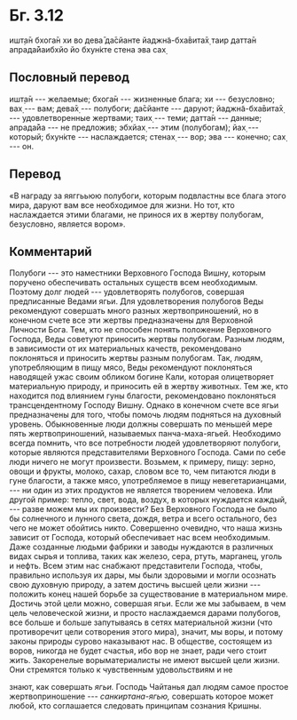 # Бг. 3.12
ишт̣а̄н бхога̄н хи во дева̄
да̄сйанте йаджн̃а-бха̄вита̄х̣
таир датта̄н апрада̄йаибхйо
йо бхун̇кте стена эва сах̣
## Пословный перевод

ишт̣а̄н --- желаемые; бхога̄н --- жизненные блага; хи --- безусловно; вах̣
--- вам; дева̄х̣ --- полубоги; да̄сйанте --- даруют; йаджн̃а-бха̄вита̄х̣ ---
удовлетворенные жертвами; таих̣ --- теми; датта̄н --- данные; апрада̄йа ---
не предложив; эбхйах̣ --- этим (полубогам); йах̣ --- который; бхун̇кте ---
наслаждается; стенах̣ --- вор; эва --- конечно; сах̣ --- он.

## Перевод

«В награду за яяггььюю полубоги, которым подвластны все блага этого
мира, даруют вам все необходимое для жизни. Но тот, кто наслаждается
этими благами, не принося их в жертву полубогам, безусловно, является
вором».

## Комментарий

Полубоги --- это наместники Верховного Господа Вишну, которым поручено
обеспечивать остальных существ всем необходимым. Поэтому долг людей ---
удовлетворять полубогов, совершая предписанные Ведами ягьи. Для
удовлетворения полубогов Веды рекомендуют совершать много разных
жертвоприношений, но в конечном счете все эти жертвы предназначены для
Верховной Личности Бога. Тем, кто не способен понять положение
Верховного Господа, Веды советуют приносить жертвы полубогам. Разным
людям, в зависимости от их материальных качеств, рекомендовано
поклоняться и приносить жертвы разным полубогам. Так, людям,
употребляющим в пищу мясо, Веды рекомендуют поклоняться наводящей ужас
своим обликом богине Кали, которая олицетворяет материальную природу, и
приносить ей в жертву животных. Тем же, кто находится под влиянием гуны
благости, рекомендовано поклоняться трансцендентному Господу Вишну.
Однако в конечном счете все ягьи предназначены для того, чтобы помочь
людям подняться на духовный уровень. Обыкновенные люди должны совершать
по меньшей мере пять жертвоприношений, называемых панча-маха-ягьей.
Необходимо всегда помнить, что все потребности людей удовлетворяют
полубоги, которые являются представителями Верховного Господа. Сами по
себе люди ничего не могут произвести. Возьмем, к примеру, пищу: зерно,
овощи и фрукты, молоко, сахар, словом все то, чем питаются люди в гуне
благости, а также мясо, употребляемое в пищу невегетарианцами, --- ни
один из этих продуктов не является творением человека. Или другой
пример: тепло, свет, вода, воздух, в которых нуждается каждый, --- разве
можем мы их произвести? Без Верховного Господа не было бы солнечного и
лунного света, дождя, ветра и всего остального, без чего не может
обойтись никто. Совершенно очевидно, что наша жизнь зависит от Господа,
который обеспечивает нас всем необходимым. Даже созданные людьми фабрики
и заводы нуждаются в различных видах сырья и топлива, таких как железо,
сера, ртуть, марганец, уголь и нефть. Всем этим нас снабжают
представители Господа, чтобы, правильно используя их дары, мы были
здоровыми и могли осознать свою духовную природу, а затем достичь высшей
цели жизни --- положить конец нашей борьбе за существование в
материальном мире. Достичь этой цели можно, совершая ягьи. Если же мы
забываем, в чем цель человеческой жизни, и просто наслаждаемся дарами
полубогов, все больше и больше запутываясь в сетях материальной жизни
(что противоречит цели сотворения этого мира), значит, мы воры, и потому
законы природы сурово наказывают нас. В обществе, состоящем из воров,
никогда не будет счастья, ибо вор не знает, ради чего стоит жить.
Закоренелые ворыматериалисты не имеют высшей цели жизни. Они стремятся
только к чувственным удовольствиям и не

знают, как совершать *ягьи.* Господь Чайтанья дал людям самое простое
жертвоприношение --- *санкиртана-ягью,* совершать которое может любой,
кто соглашается следовать принципам сознания Кришны.

